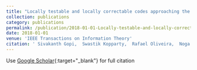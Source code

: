 ```yaml
---
title: "Locally testable and locally correctable codes approaching the Gilbert-Varshamov bound"
collection: publications
category: publications
permalink: /publication/2018-01-01-Locally-testable-and-locally-correctable-codes-approaching-the-Gilbert-Varshamov-bound
date: 2018-01-01
venue: 'IEEE Transactions on Information Theory'
citation: ' Sivakanth Gopi,  Swastik Kopparty,  Rafael Oliveira,  Noga Ron-Zewi,  Shubhangi Saraf, &quot;Locally testable and locally correctable codes approaching the Gilbert-Varshamov bound.&quot; IEEE Transactions on Information Theory, 2018.'
---
```

Use [Google Scholar](https://scholar.google.com/scholar?q=Locally+testable+and+locally+correctable+codes+approaching+the+Gilbert+Varshamov+bound){:target="_blank"} for full citation